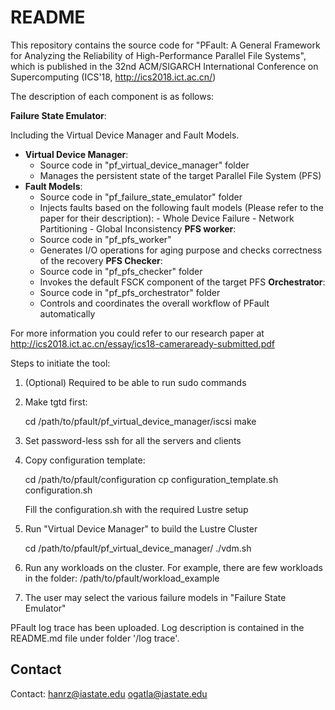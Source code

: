 # README #
This repository contains the source code for "PFault: A General Framework for Analyzing the 
Reliability of High-Performance Parallel File Systems", which is published in the 
32nd ACM/SIGARCH International Conference on Supercomputing (ICS'18, http://ics2018.ict.ac.cn/)

The description of each component is as follows:

**Failure State Emulator**:

Including the Virtual Device Manager and Fault Models.
- **Virtual Device Manager**:
  - Source code in "pf_virtual_device_manager" folder
  - Manages the persistent state of the target Parallel File System (PFS)
- **Fault Models**:
  - Source code in "pf_failure_state_emulator" folder
  - Injects faults based on the following fault models (Please refer to the paper for their description):
        - Whole Device Failure
        - Network Partitioning
        - Global Inconsistency
**PFS worker**:
  - Source code in "pf_pfs_worker"
  - Generates I/O operations for aging purpose and checks correctness of the recovery
**PFS Checker**:
  - Source code in "pf_pfs_checker" folder
  - Invokes the default FSCK component of the target PFS
**Orchestrator**:
  - Source code in "pf_pfs_orchestrator" folder
  - Controls and coordinates the overall workflow of PFault automatically

For more information you could refer to our research paper 
at http://ics2018.ict.ac.cn/essay/ics18-cameraready-submitted.pdf


Steps to initiate the tool:

  1.  (Optional) Required to be able to run sudo commands

  2.  Make tgtd first:
 
      cd /path/to/pfault/pf_virtual_device_manager/iscsi
      make

  3.  Set password-less ssh for all the servers and clients
  
  4.  Copy configuration template:

      cd /path/to/pfault/configuration
      cp configuration_template.sh configuration.sh

      Fill the configuration.sh with the required Lustre setup

  5.  Run "Virtual Device Manager" to build the Lustre Cluster 

      cd /path/to/pfault/pf_virtual_device_manager/
      ./vdm.sh

  6.  Run any workloads on the cluster. For example, there are few workloads in the folder:
      /path/to/pfault/workload_example
  
  7.  The user may select the various failure models in "Failure State Emulator"

PFault log trace has been uploaded. Log description is contained in the README.md file under folder '/log trace'.

## Contact ##
Contact: hanrz@iastate.edu ogatla@iastate.edu 
